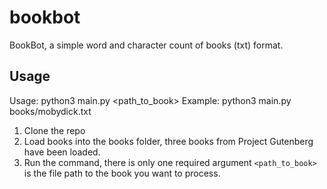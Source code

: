 # bookbot
BookBot, a simple word and character count of books (txt) format.

## Usage

Usage: python3 main.py <path_to_book>
Example: python3 main.py books/mobydick.txt

1. Clone the repo
2. Load books into the books folder, three books from Project Gutenberg have been loaded.
3. Run the command, there is only one required argument `<path_to_book>` is the file path to the book you want to process.
